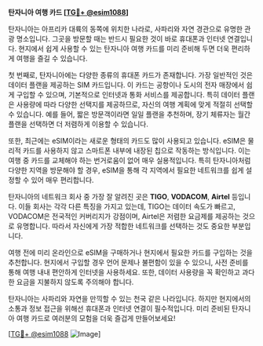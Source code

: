 **탄자니아 여행 카드 [[TG💪+ @esim1088](https://t.me/s/esim1088)]**

탄자니아는 아프리카 대륙의 동쪽에 위치한 나라로, 사파리와 자연 경관으로 유명한 관광 명소입니다. 그곳을 방문할 때는 반드시 필요한 것이 바로 휴대폰과 인터넷 연결입니다. 현지에서 쉽게 사용할 수 있는 탄자니아 여행 카드를 미리 준비해 두면 더욱 편리하게 여행을 즐길 수 있습니다.

첫 번째로, 탄자니아에는 다양한 종류의 휴대폰 카드가 존재합니다. 가장 일반적인 것은 데이터 플랜을 제공하는 SIM 카드입니다. 이 카드는 공항이나 도시의 전자 매장에서 쉽게 구입할 수 있으며, 기본적으로 인터넷과 통화 서비스를 제공합니다. 특히 데이터 플랜은 사용량에 따라 다양한 선택지를 제공하므로, 자신의 여행 계획에 맞게 적절히 선택할 수 있습니다. 예를 들어, 짧은 방문객이라면 일일 플랜을 추천하며, 장기 체류자는 월간 플랜을 선택하면 더 저렴하게 이용할 수 있습니다.

또한, 최근에는 eSIM이라는 새로운 형태의 카드도 많이 사용되고 있습니다. eSIM은 물리적 카드를 사용하지 않고 스마트폰 내부에 내장된 칩으로 작동하는 방식입니다. 이는 여행 중 카드를 교체해야 하는 번거로움이 없어 매우 실용적입니다. 특히 탄자니아처럼 다양한 지역을 방문해야 할 경우, eSIM을 통해 각 지역에서 필요한 네트워크를 쉽게 설정할 수 있어 매우 편리합니다.

탄자니아의 네트워크 회사 중 가장 잘 알려진 곳은 **TIGO**, **VODACOM**, **Airtel** 등입니다. 이들 회사는 각각 다른 특징을 가지고 있는데, TIGO는 데이터 속도가 빠르고, VODACOM은 전국적인 커버리지가 강점이며, Airtel은 저렴한 요금제를 제공하는 것으로 유명합니다. 따라서 자신에게 가장 적합한 네트워크를 선택하는 것도 중요한 부분입니다.

여행 전에 미리 온라인으로 eSIM을 구매하거나 현지에서 필요한 카드를 구입하는 것을 추천합니다. 현지에서 구입할 경우 언어 문제나 불편함이 있을 수 있으니, 사전 준비를 통해 여행 내내 편안하게 인터넷을 사용하세요. 또한, 데이터 사용량을 꼭 확인하고 과다한 요금을 지불하지 않도록 주의해야 합니다.

탄자니아는 사파리와 자연을 만끽할 수 있는 천국 같은 나라입니다. 하지만 현지에서의 소통과 정보 접근을 위해선 휴대폰과 인터넷 연결이 필수적입니다. 미리 준비된 탄자니아 여행 카드로 여러분의 모험을 더욱 즐겁게 만들어보세요!

[[TG💪+ @esim1088](https://t.me/s/esim1088) ![Image](https://i.postimg.cc/Y0z9fWf4/image.png)]